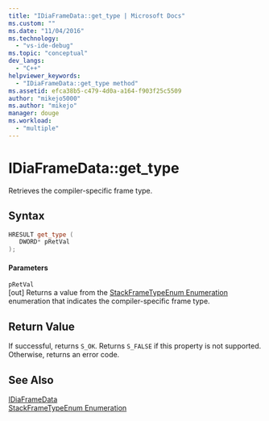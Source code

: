 ```yaml
---
title: "IDiaFrameData::get_type | Microsoft Docs"
ms.custom: ""
ms.date: "11/04/2016"
ms.technology: 
  - "vs-ide-debug"
ms.topic: "conceptual"
dev_langs: 
  - "C++"
helpviewer_keywords: 
  - "IDiaFrameData::get_type method"
ms.assetid: efca38b5-c479-4d0a-a164-f903f25c5509
author: "mikejo5000"
ms.author: "mikejo"
manager: douge
ms.workload: 
  - "multiple"
---
```

# IDiaFrameData::get_type
Retrieves the compiler-specific frame type.  
  
## Syntax  
  
```C++  
HRESULT get_type (   
   DWORD* pRetVal  
);  
```  
  
#### Parameters  
 `pRetVal`  
 [out] Returns a value from the [StackFrameTypeEnum Enumeration](../../debugger/debug-interface-access/stackframetypeenum.md) enumeration that indicates the compiler-specific frame type.  
  
## Return Value  
 If successful, returns `S_OK`. Returns `S_FALSE` if this property is not supported. Otherwise, returns an error code.  
  
## See Also  
 [IDiaFrameData](../../debugger/debug-interface-access/idiaframedata.md)   
 [StackFrameTypeEnum Enumeration](../../debugger/debug-interface-access/stackframetypeenum.md)